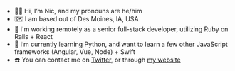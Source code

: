 - 👋🏻 Hi, I’m Nic, and my pronouns are he/him
- 🗺️ I am based out of Des Moines, IA, USA
- 🔨 I'm working remotely as a senior full-stack developer, utilizing Ruby on Rails + React
- 📖 I’m currently learning Python, and want to learn a few other JavaScript frameworks (Angular, Vue, Node) + Swift
- ☎️ You can contact me on [Twitter](https://twitter.com/niclake), or through [my website](http://niclake.me)
